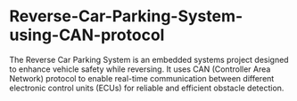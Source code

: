 # Reverse-Car-Parking-System-using-CAN-protocol
The Reverse Car Parking System is an embedded systems project designed to enhance vehicle safety while reversing. It uses CAN (Controller Area Network) protocol to enable real-time communication between different electronic control units (ECUs) for reliable and efficient obstacle detection.
